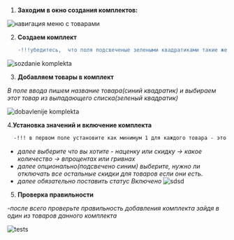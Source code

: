 1. **Заходим в окно создания комплектов:** 


![навигация меню  с товарами](https://i.imgur.com/JExr2ZI.png)

2. **Cоздаем комплект**
    
   ```diff 
   -!!!убедитесь,  что поля подсвеченые зелеными квадратиками такие же как на картинке 
   ```

![sozdanie komplekta](https://i.imgur.com/DzYtZuQ.png)


3. **Добавляем товары в комплект**

  *В поле ввода пишем название товара(синий квадратик) и выбираем этот товар из выпадающего списка(зеленый квадратик)*
  
  ![dobavlenije komplekta](https://i.imgur.com/sCDJYy4.png)
  
4.**Установка значений и включение комплекта**

 ```diff 
   -!!! в первом поле установите как минимум 1 для каждого товара - это количество с которого начинает работать комплект.
 ```
  - *далее выберите что вы хотите - наценку или скидку -> какое количество ->   впроцентах или гривнах*
  - *далее опционально(подсвечено синим) выберите, нужно ли отключать все остальные скидки для товаров если они есть.*
  - *далее обязательно поставить статус Включено*
  ![sdsd](https://i.imgur.com/uTh37Ty.png)
  
 5. **Проверка правильности**
 
  -*после всего проверьте правильность добавления комплекта зайдя в один из товаров данного комплекта*
  
  ![tests](https://i.imgur.com/ZXz40vi.png)
  
  
